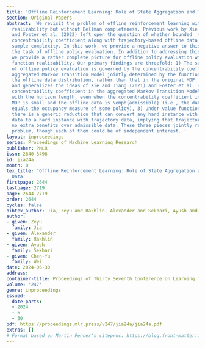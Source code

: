 ```yaml
---
title: 'Offline Reinforcement Learning: Role of State Aggregation and Trajectory Data'
section: Original Papers
abstract: 'We revisit the problem of offline reinforcement learning with value function
  realizability but without Bellman completeness. Previous work by Xie and Jiang (2021)
  and Foster et al. (2022) left open the question of whether bounded  (all-policy)
  concentrability coefficient along with trajectory-based offline data admits a polynomial
  sample complexity. In this work, we provide a negative answer to this question for
  the task of offline policy evaluation. In addition to addressing this question,
  we provide a rather complete picture for offline policy evaluation with only value
  function realizability. Our primary findings are threefold: 1) The sample complexity
  of offline policy evaluation is governed by the concentrability coefficient in an
  aggregated Markov Transition Model jointly determined by the function class and
  the offline data distribution, rather than that in the original MDP. This unifies
  and generalizes the ideas of Xie and Jiang (2021) and Foster et al. (2022), 2) The
  concentrability coefficient in the aggregated Markov Transition Model may grow exponentially
  with the horizon length, even when the concentrability coefficient in the original
  MDP is small and the offline data is \emph{admissible} (i.e., the data distribution
  equals the occupancy measure of some policy), 3) Under value function realizability,
  there is a generic reduction that can convert any hard instance with admissible
  data to a hard instance with trajectory data, implying that trajectory data offers
  no extra benefits over admissible data. These three pieces jointly resolve the open
  problem, though each of them could be of independent interest. '
layout: inproceedings
series: Proceedings of Machine Learning Research
publisher: PMLR
issn: 2640-3498
id: jia24a
month: 0
tex_title: 'Offline Reinforcement Learning: Role of State Aggregation and Trajectory
  Data'
firstpage: 2644
lastpage: 2719
page: 2644-2719
order: 2644
cycles: false
bibtex_author: Jia, Zeyu and Rakhlin, Alexander and Sekhari, Ayush and Wei, Chen-Yu
author:
- given: Zeyu
  family: Jia
- given: Alexander
  family: Rakhlin
- given: Ayush
  family: Sekhari
- given: Chen-Yu
  family: Wei
date: 2024-06-30
address:
container-title: Proceedings of Thirty Seventh Conference on Learning Theory
volume: '247'
genre: inproceedings
issued:
  date-parts:
  - 2024
  - 6
  - 30
pdf: https://proceedings.mlr.press/v247/jia24a/jia24a.pdf
extras: []
# Format based on Martin Fenner's citeproc: https://blog.front-matter.io/posts/citeproc-yaml-for-bibliographies/
---
```

